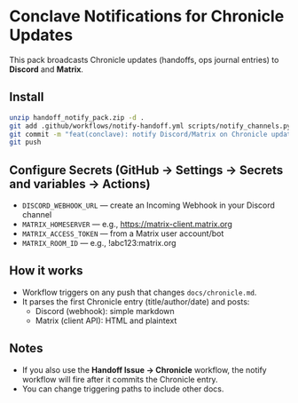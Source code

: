 # Conclave Notifications for Chronicle Updates

This pack broadcasts Chronicle updates (handoffs, ops journal entries) to **Discord** and **Matrix**.

## Install
```bash
unzip handoff_notify_pack.zip -d .
git add .github/workflows/notify-handoff.yml scripts/notify_channels.py
git commit -m "feat(conclave): notify Discord/Matrix on Chronicle updates"
git push
```

## Configure Secrets (GitHub → Settings → Secrets and variables → Actions)
- `DISCORD_WEBHOOK_URL` — create an Incoming Webhook in your Discord channel
- `MATRIX_HOMESERVER` — e.g., https://matrix-client.matrix.org
- `MATRIX_ACCESS_TOKEN` — from a Matrix user account/bot
- `MATRIX_ROOM_ID` — e.g., !abc123:matrix.org

## How it works
- Workflow triggers on any push that changes `docs/chronicle.md`.
- It parses the first Chronicle entry (title/author/date) and posts:
  - Discord (webhook): simple markdown
  - Matrix (client API): HTML and plaintext

## Notes
- If you also use the **Handoff Issue → Chronicle** workflow, the notify workflow will fire after it commits the Chronicle entry.
- You can change triggering paths to include other docs.
